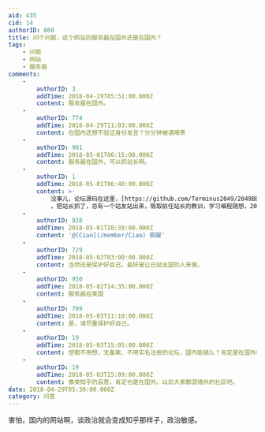 ```yaml
---
aid: 435
cid: 14
authorID: 860
title: 问个问题，这个网站的服务器在国外还是在国内？
tags:
    - 问题
    - 网站
    - 服务器
comments:
    -
        authorID: 3
        addTime: 2018-04-29T05:51:00.000Z
        content: 服务器在国外。
    -
        authorID: 774
        addTime: 2018-04-29T11:03:00.000Z
        content: 在国内还想不验证身份发言？分分钟被请喝茶
    -
        authorID: 901
        addTime: 2018-05-01T06:15:00.000Z
        content: 服务器在国外，可以抓站长啊。
    -
        authorID: 1
        addTime: 2018-05-01T06:40:00.000Z
        content: >-
            没事儿，论坛源码在这里，[https://github.com/Terminus2049/2049BBS](https://github.com/Terminus2049/2049BBS)
            ，把站长抓了，总有一个站友站出来，吸取前任站长的教训，学习编程随想，2050bbs再续前缘。
    -
        authorID: 928
        addTime: 2018-05-01T20:39:00.000Z
        content: '@[Ciao](/member/Ciao) 佩服'
    -
        authorID: 729
        addTime: 2018-05-02T03:09:00.000Z
        content: 当然还是保护好自己。最好是让已经出国的人来做。
    -
        authorID: 950
        addTime: 2018-05-02T14:35:00.000Z
        content: 服务器在美国
    -
        authorID: 709
        addTime: 2018-05-03T11:10:00.000Z
        content: 是，请尽量保护好自己。
    -
        authorID: 19
        addTime: 2018-05-03T15:05:00.000Z
        content: 想都不用想，无备案、不用实名注册的论坛，国内能搞么？肯定是在国外嘛，站长本人最好也肉身翻墙才保险。
    -
        authorID: 19
        addTime: 2018-05-03T15:09:00.000Z
        content: 像类知乎的品葱，肯定也是在国外。以后大家都混墙外的社区吧。
date: 2018-04-29T05:30:00.000Z
category: 问答
---
```


害怕，国内的网站啊，谈政治就会变成知乎那样子，政治敏感。
